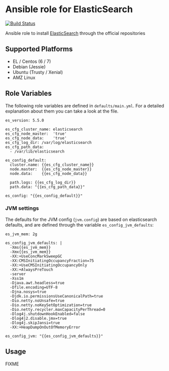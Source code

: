 # Ansible role for ElasticSearch

[![Build Status](https://travis-ci.org/torian/ansible-role-elasticsearch.svg)](https://travis-ci.org/torian/ansible-role-elasticsearch)

Ansible role to install [ElasticSearch](https://www.elastic.co/products/elasticsearch)
through the official repositories

## Supported Platforms

  * EL / Centos (6 / 7)
  * Debian (Jessie)
  * Ubuntu (Trusty / Xenial)
  * AMZ Linux

## Role Variables

The following role variables are defined in `defaults/main.yml`. For a
detailed explanation about them you can take a look at the file.

```
es_version: 5.5.0

es_cfg_cluster_name: elasticsearch
es_cfg_node_master:  'true'
es_cfg_node_data:    'true'
es_cfg_log_dir: /var/log/elasticsearch
es_cfg_path_data:
  - /var/lib/elasticsearch
 
es_config_default:
  cluster.name: {{es_cfg_cluster_name}}
  node.master:  {{es_cfg_node_master}}
  node.data:    {{es_cfg_node_data}}

  path.logs: {{es_cfg_log_dir}}
  path.data: "{{es_cfg_path_data}}"

es_config: "{{es_config_default}}"
```

### JVM settings

The defaults for the JVM config (`jvm.config`) are based on elasticsearch
defaults, and are defined through the variable `es_config_jvm_defaults`:

```
es_jvm_mem: 2g

es_config_jvm_defaults: |
  -Xms{{es_jvm_mem}}
  -Xmx{{es_jvm_mem}}
  -XX:+UseConcMarkSweepGC
  -XX:CMSInitiatingOccupancyFraction=75
  -XX:+UseCMSInitiatingOccupancyOnly
  -XX:+AlwaysPreTouch
  -server
  -Xss1m
  -Djava.awt.headless=true
  -Dfile.encoding=UTF-8
  -Djna.nosys=true
  -Djdk.io.permissionsUseCanonicalPath=true
  -Dio.netty.noUnsafe=true
  -Dio.netty.noKeySetOptimization=true
  -Dio.netty.recycler.maxCapacityPerThread=0
  -Dlog4j.shutdownHookEnabled=false
  -Dlog4j2.disable.jmx=true
  -Dlog4j.skipJansi=true
  -XX:+HeapDumpOnOutOfMemoryError

es_config_jvm: "{{es_config_jvm_defaults}}"
```

## Usage

FIXME

